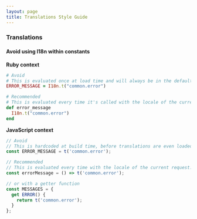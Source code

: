 ```yaml
---
layout: page
title: Translations Style Guide
---
```


### Translations

#### Avoid using I18n within constants

**Ruby context**

```ruby
# Avoid
# This is evaluated once at load time and will always be in the default language (English).
ERROR_MESSAGE = I18n.t("common.error")

# Recommended
# This is evaluated every time it's called with the locale of the current request.
def error_message
  I18n.t("common.error")
end
```

**JavaScript context**

```javascript
// Avoid
// This is hardcoded at build time, before translations are even loaded.
const ERROR_MESSAGE = t('common.error');

// Recommended
// This is evaluated every time with the locale of the current request.
const errorMessage = () => t('common.error');

// or with a getter function
const MESSAGES = {
  get ERROR() {
    return t('common.error');
  }
};
```
